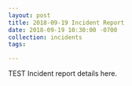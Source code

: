 ```yaml
---
layout: post
title: 2018-09-19 Incident Report
date: 2018-09-19 10:30:00 -0700
collection: incidents
tags: 

---
```


TEST Incident report details here.
